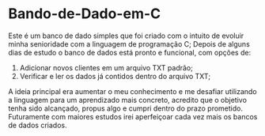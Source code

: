 # Bando-de-Dado-em-C

Este é um banco de dado simples que foi criado com o intuito de evoluir minha senioridade com a linguagem de programação C;
Depois de alguns dias de estudo o banco de dados está pronto e funcional, com opções de:

1. Adicionar novos clientes em um arquivo TXT padrão;
2. Verificar e ler os dados já contidos dentro do arquivo TXT;

A ideia principal era aumentar o meu conhecimento e me desafiar utilizando a linguagem para um aprendizado mais concreto,
acredito que o objetivo tenha sido alcançado, propus algo e cumpri dentro do prazo prometido.
Futuramente com maiores estudos irei aperfeiçoar cada vez mais os bancos de dados criados.
